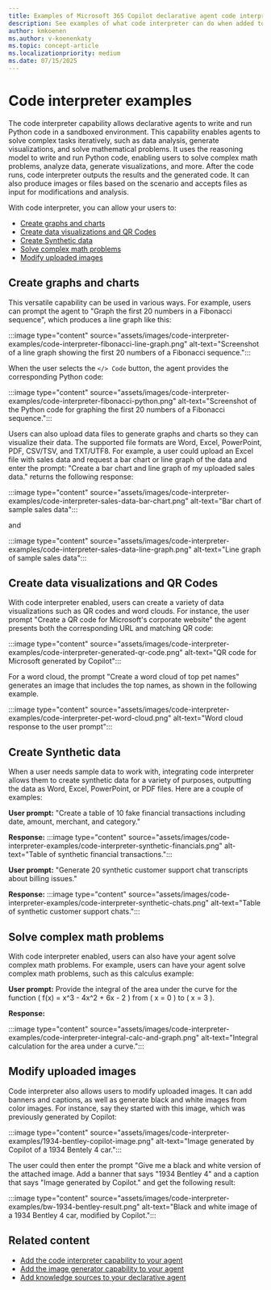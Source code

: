 ```yaml
---
title: Examples of Microsoft 365 Copilot declarative agent code interpreter capabilities.
description: See examples of what code interpreter can do when added to your Copilot declarative agents.
author: kmkoenen
ms.author: v-koenenkaty
ms.topic: concept-article
ms.localizationpriority: medium
ms.date: 07/15/2025
---
```


# Code interpreter examples

The code interpreter capability allows declarative agents to write and run Python code in a sandboxed environment. This capability enables agents to solve complex tasks iteratively, such as data analysis, generate visualizations, and solve mathematical problems. It uses the reasoning model to write and run Python code, enabling users to solve complex math problems, analyze data, generate visualizations, and more. After the code runs, code interpreter outputs the results and the generated code. It can also produce images or files based on the scenario and accepts files as input for modifications and analysis.

With code interpreter, you can allow your users to:

- [Create graphs and charts](#create-graphs-and-charts)
- [Create data visualizations and QR Codes](#create-data-visualizations-and-qr-codes)
- [Create Synthetic data](#create-synthetic-data)
- [Solve complex math problems](#solve-complex-math-problems)
- [Modify uploaded images](#modify-uploaded-images)

## Create graphs and charts

This versatile capability can be used in various ways. For example, users can prompt the agent to "Graph the first 20 numbers in a Fibonacci sequence", which produces a line graph like this:

:::image type="content" source="assets/images/code-interpreter-examples/code-interpreter-fibonacci-line-graph.png" alt-text="Screenshot of a line graph showing the first 20 numbers of a Fibonacci sequence.":::

When the user selects the `</> Code` button, the agent provides the corresponding Python code:

:::image type="content" source="assets/images/code-interpreter-examples/code-interpreter-fibonacci-python.png" alt-text="Screenshot of the Python code for graphing the first 20 numbers of a Fibonacci sequence.":::

Users can also upload data files to generate graphs and charts so they can visualize their data. The supported file formats are Word, Excel, PowerPoint, PDF, CSV/TSV, and TXT/UTF8. For example, a user could upload an Excel file with sales data and request a bar chart or line graph of the data and enter the prompt: "Create a bar chart and line graph of my uploaded sales data." returns the following response:

:::image type="content" source="assets/images/code-interpreter-examples/code-interpreter-sales-data-bar-chart.png" alt-text="Bar chart of sample sales data":::

and

:::image type="content" source="assets/images/code-interpreter-examples/code-interpreter-sales-data-line-graph.png" alt-text="Line graph of sample sales data":::

## Create data visualizations and QR Codes

With code interpreter enabled, users can create a variety of data visualizations such as QR codes and word clouds. For instance, the user prompt "Create a QR code for Microsoft's corporate website" the agent presents both the corresponding URL and matching QR code:

:::image type="content" source="assets/images/code-interpreter-examples/code-interpreter-generated-qr-code.png" alt-text="QR code for Microsoft generated by Copilot":::

For a word cloud, the prompt "Create a word cloud of top pet names" generates an image that includes the top names, as shown in the following example.

:::image type="content" source="assets/images/code-interpreter-examples/code-interpreter-pet-word-cloud.png" alt-text="Word cloud response to the user prompt":::

## Create Synthetic data

When a user needs sample data to work with, integrating code interpreter allows them to create synthetic data for a variety of purposes, outputting the data as Word, Excel, PowerPoint, or PDF files. Here are a couple of examples:

**User prompt:** "Create a table of 10 fake financial transactions including date, amount, merchant, and category."

**Response:**
:::image type="content" source="assets/images/code-interpreter-examples/code-interpreter-synthetic-financials.png" alt-text="Table of synthetic financial transactions.":::

**User prompt:** "Generate 20 synthetic customer support chat transcripts about billing issues."

**Response:**
:::image type="content" source="assets/images/code-interpreter-examples/code-interpreter-synthetic-chats.png" alt-text="Table of synthetic customer support chats.":::

## Solve complex math problems

With code interpreter enabled, users can also have your agent solve complex math problems. For example, users can have your agent solve complex math problems, such as this calculus example:

**User prompt:** Provide the integral of the area under the curve for the function \( f(x) = x^3 - 4x^2 + 6x - 2 \) from \( x = 0 \) to \( x = 3 \).

**Response:**

:::image type="content" source="assets/images/code-interpreter-examples/code-interpreter-integral-calc-and-graph.png" alt-text="Integral calculation for the area under a curve.":::

## Modify uploaded images

Code interpreter also allows users to modify uploaded images. It can add banners and captions, as well as generate black and white images from color images. For instance, say they started with this image, which was previously generated by Copilot:

:::image type="content" source="assets/images/code-interpreter-examples/1934-bentley-copilot-image.png" alt-text="Image generated by Copilot of a 1934 Bentely 4 car.":::

The user could then enter the prompt "Give me a black and white version of the attached image. Add a banner that says "1934 Bentley 4" and a caption that says "Image generated by Copilot." and get the following result:

:::image type="content" source="assets/images/code-interpreter-examples/bw-1934-bentley-result.png" alt-text="Black and white image of a 1934 Bentley 4 car, modified by Copilot.":::



## Related content

- [Add the code interpreter capability to your agent](code-interpreter-examples.md)
- [Add the image generator capability to your agent](image-generator.md)
- [Add knowledge sources to your declarative agent](knowledge-sources.md)
